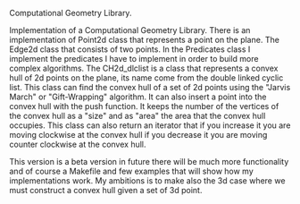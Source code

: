 Computational Geometry Library.

Implementation of a Computational Geometry Library. 
There is an implementation of Point2d class that represents a point on the plane.
The Edge2d class that consists of two points.
In the Predicates class I implement the predicates I have to implement in order to 
build more complex algorithms.
The CH2d_dlclist is a class that represents a convex hull of 2d points on the plane, its name come from the
double linked cyclic list. This class can find the convex hull of a set of 2d points using the "Jarvis March"
or "Gift-Wrapping" algorithm. It can also insert a point into the convex hull with the push function. It keeps
the number of the vertices of the convex hull as a "size" and as "area" the area that the convex hull occupies.
This class can also return an iterator that if you increase it you are moving clockwise at the convex hull if 
you decrease it you are moving counter clockwise at the convex hull. 


This version is a beta version in future there will be much more functionality and of
course a Makefile and few examples that will show how my implementations work. My ambitions is to make also
the 3d case where we must construct a convex hull given a set of 3d point.